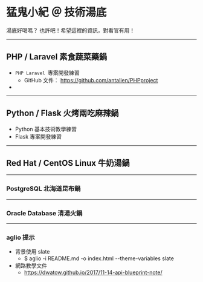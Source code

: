 # 猛鬼小紀 ＠ 技術湯底
湯底好喝嗎？
也許吧！希望這裡的資訊，對看官有用！ 

---
## PHP / Laravel 素食蔬菜藥鍋
+ <code fontcolor="red">PHP Laravel </code>專案開發練習
  + GitHub 文件： https://github.com/antallen/PHPproject
+ 

---
## Python / Flask 火烤兩吃麻辣鍋
+ Python 基本技術教學練習
+ Flask 專案開發練習

---

## Red Hat / CentOS Linux 牛奶湯鍋

---

### PostgreSQL 北海道昆布鍋

---

### Oracle Database 清湯火鍋

---
### aglio 提示
+ 背景使用 slate
  + $ aglio -i README.md -o index.html --theme-variables slate
+ 網路教學文件
  + https://dwatow.github.io/2017/11-14-api-blueprint-note/